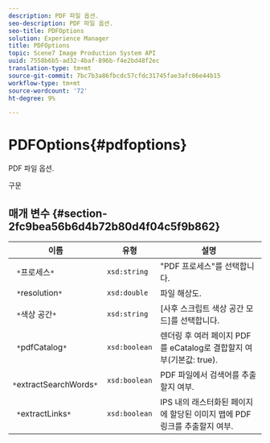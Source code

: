 ```yaml
---
description: PDF 파일 옵션.
seo-description: PDF 파일 옵션.
seo-title: PDFOptions
solution: Experience Manager
title: PDFOptions
topic: Scene7 Image Production System API
uuid: 7558b6b5-ad32-4baf-896b-f4e2bd48f2ec
translation-type: tm+mt
source-git-commit: 7bc7b3a86fbcdc57cfdc31745fae3afc06e44b15
workflow-type: tm+mt
source-wordcount: '72'
ht-degree: 9%

---
```



# PDFOptions{#pdfoptions}

PDF 파일 옵션.

구문

## 매개 변수 {#section-2fc9bea56b6d4b72b80d4f04c5f9b862}

| 이름 | 유형 | 설명 |
|---|---|---|
| ` *`프로세스`*` | `xsd:string` | &quot;PDF 프로세스&quot;를 선택합니다. |
| ` *`resolution`*` | `xsd:double` | 파일 해상도. |
| ` *`색상 공간`*` | `xsd:string` | [사후 스크립트 색상 공간 모드]를 선택합니다. |
| ` *`pdfCatalog`*` | `xsd:boolean` | 렌더링 후 여러 페이지 PDF를 eCatalog로 결합할지 여부(기본값: true). |
| ` *`extractSearchWords`*` | `xsd:boolean` | PDF 파일에서 검색어를 추출할지 여부. |
| ` *`extractLinks`*` | `xsd:boolean` | IPS 내의 래스터화된 페이지에 할당된 이미지 맵에 PDF 링크를 추출할지 여부. |

